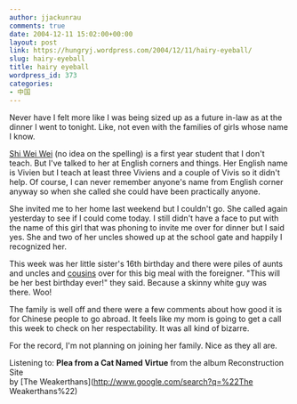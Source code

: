 ```yaml
---
author: jjackunrau
comments: true
date: 2004-12-11 15:02:00+00:00
layout: post
link: https://hungryj.wordpress.com/2004/12/11/hairy-eyeball/
slug: hairy-eyeball
title: hairy eyeball
wordpress_id: 373
categories:
- 中国
---
```


Never have I felt more like I was being sized up as a future in-law as at the dinner I went to tonight.  Like, not even with the families of girls whose name I know.  
  
[Shi Wei Wei](http://flickr.com/photos/hungry_j/2103785/) (no idea on the spelling) is a first year student that I don't teach.  But I've talked to her at English corners and things.  Her English name is Vivien but I teach at least three Viviens and a couple of Vivis so it didn't help.  Of course, I can never remember anyone's name from English corner anyway so when she called she could have been practically anyone.     
  
She invited me to her home last weekend but I couldn't go.  She called again yesterday to see if I could come today.  I still didn't have a face to put with the name of this girl that was phoning to invite me over for dinner but I said yes.  She and two of her uncles showed up at the school gate and happily I recognized her.    
  
This week was her little sister's 16th birthday and there were piles of aunts and uncles and [cousins](http://flickr.com/photos/hungry_j/2103784/) over for this big meal with the foreigner.  "This will be her best birthday ever!" they said.  Because a skinny white guy was there.  Woo!  
  
The family is well off and there were a few comments about how good it is for Chinese people to go abroad.  It feels like my mom is going to get a call this week to check on her respectability.  It was all kind of bizarre.  
  
For the record, I'm not planning on joining her family.  Nice as they all are.  
  
Listening to: **Plea from a Cat Named Virtue** from the album Reconstruction Site   
by [The Weakerthans](http://www.google.com/search?q=%22The Weakerthans%22)
